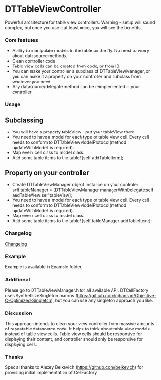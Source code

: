 DTTableViewController
================

Powerful architecture for table view controllers. Warning - setup will sound complex, but once you use it at least once, you will see the benefits.

### Core features

* Ability to manipulate models in the table on the fly. No need to worry about datasource methods.
* Clean controller code
* Table view cells can be created from code, or from IB.
* You can make your controller a subclass of DTTableViewManager, or you can make it a property on your controller and subclass from whatever you need
* Any datasource/delegate method can be reimplemented in your controller

### Usage

## Subclassing

* You will have a property tableView - put your tableView there
* You need to have a model for each type of table view cell. Every cell needs to conform to DTTableViewModelProtocol(method updateWithModel: is required).
* Map every cell class to model class. 
* Add some table items to the table!
	[self addTableItem:<modelObject>];

## Property on your controller

* Create DTTableViewManager object instance on your controler 
	self.tableManager = [DTTableViewManager managerWithDelegate:self andTableView:self.tableView];
* You need to have a model for each type of table view cell. Every cell needs to conform to DTTableViewModelProtocol(method updateWithModel: is required).
* Map every cell class to model class. 
* Add some table items to the table!
	[self.tableManager addTableItem:<modelObject>];

### Changelog

[Changelog](https://github.com/DenHeadless/DTTableViewController/wiki/Changelog)

### Example 

Example is available in Example folder. 

### Additional 

Please go to DTTableViewManager.h for all available API. DTCellFactory uses SynthethizeSingleton macros (https://github.com/cjhanson/Objective-C-Optimized-Singleton), but you can use any singleton approach you like.

### Discussion

This approach intends to clean your view controller from massive amounts of repeatable datasource code. It helps to think about table view models instead of table view cells. Table view cells should be responsive for displaying their content, and controller should only be responsive for displaying cells. 
		
### Thanks

Special thanks to Alexey Belkevich (https://github.com/belkevich) for providing initial implementation of CellFactory.